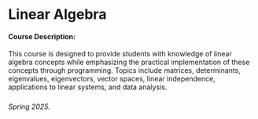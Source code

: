 # Linear Algebra

#### Course Description:
This course is designed to provide students with knowledge of linear algebra concepts while emphasizing the practical implementation of these concepts through programming. Topics include matrices, determinants, eigenvalues, eigenvectors, vector spaces, linear independence, applications to linear systems, and data analysis. 

###

###### Spring 2025.

